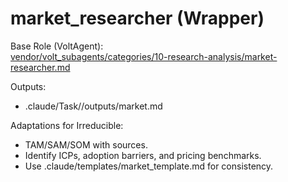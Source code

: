 # market_researcher (Wrapper)

Base Role (VoltAgent):  
[vendor/volt_subagents/categories/10-research-analysis/market-researcher.md](../../vendor/volt_subagents/categories/10-research-analysis/market-researcher.md)

Outputs:  
- .claude/Task/<idea>/outputs/market.md

Adaptations for Irreducible:  
- TAM/SAM/SOM with sources.  
- Identify ICPs, adoption barriers, and pricing benchmarks.  
- Use .claude/templates/market_template.md for consistency.  


